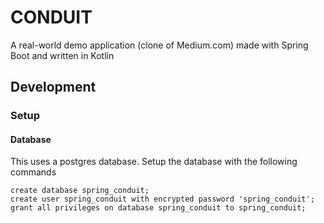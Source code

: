 # CONDUIT
A real-world demo application (clone of Medium.com) made with Spring Boot and written in Kotlin 

## Development 

### Setup 

#### Database 
This uses a postgres database. Setup the database with the following commands

```postgresql
create database spring_conduit;
create user spring_conduit with encrypted password 'spring_conduit';
grant all privileges on database spring_conduit to spring_conduit;
```